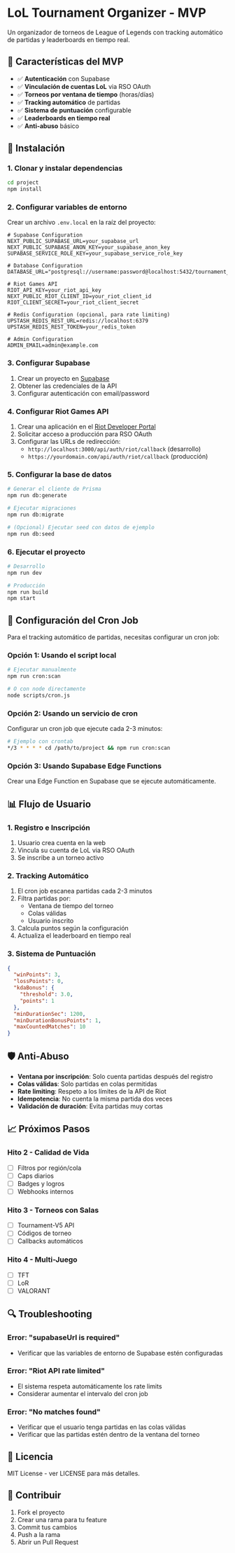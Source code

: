# LoL Tournament Organizer - MVP

Un organizador de torneos de League of Legends con tracking automático de partidas y leaderboards en tiempo real.

## 🎯 Características del MVP

- ✅ **Autenticación** con Supabase
- ✅ **Vinculación de cuentas LoL** via RSO OAuth
- ✅ **Torneos por ventana de tiempo** (horas/días)
- ✅ **Tracking automático** de partidas
- ✅ **Sistema de puntuación** configurable
- ✅ **Leaderboards en tiempo real**
- ✅ **Anti-abuso** básico

## 🚀 Instalación

### 1. Clonar y instalar dependencias

```bash
cd project
npm install
```

### 2. Configurar variables de entorno

Crear un archivo `.env.local` en la raíz del proyecto:

```env
# Supabase Configuration
NEXT_PUBLIC_SUPABASE_URL=your_supabase_url
NEXT_PUBLIC_SUPABASE_ANON_KEY=your_supabase_anon_key
SUPABASE_SERVICE_ROLE_KEY=your_supabase_service_role_key

# Database Configuration
DATABASE_URL="postgresql://username:password@localhost:5432/tournament_db"

# Riot Games API
RIOT_API_KEY=your_riot_api_key
NEXT_PUBLIC_RIOT_CLIENT_ID=your_riot_client_id
RIOT_CLIENT_SECRET=your_riot_client_secret

# Redis Configuration (opcional, para rate limiting)
UPSTASH_REDIS_REST_URL=redis://localhost:6379
UPSTASH_REDIS_REST_TOKEN=your_redis_token

# Admin Configuration
ADMIN_EMAIL=admin@example.com
```

### 3. Configurar Supabase

1. Crear un proyecto en [Supabase](https://supabase.com)
2. Obtener las credenciales de la API
3. Configurar autenticación con email/password

### 4. Configurar Riot Games API

1. Crear una aplicación en el [Riot Developer Portal](https://developer.riotgames.com/)
2. Solicitar acceso a producción para RSO OAuth
3. Configurar las URLs de redirección:
   - `http://localhost:3000/api/auth/riot/callback` (desarrollo)
   - `https://yourdomain.com/api/auth/riot/callback` (producción)

### 5. Configurar la base de datos

```bash
# Generar el cliente de Prisma
npm run db:generate

# Ejecutar migraciones
npm run db:migrate

# (Opcional) Ejecutar seed con datos de ejemplo
npm run db:seed
```

### 6. Ejecutar el proyecto

```bash
# Desarrollo
npm run dev

# Producción
npm run build
npm start
```

## 🔧 Configuración del Cron Job

Para el tracking automático de partidas, necesitas configurar un cron job:

### Opción 1: Usando el script local

```bash
# Ejecutar manualmente
npm run cron:scan

# O con node directamente
node scripts/cron.js
```

### Opción 2: Usando un servicio de cron

Configurar un cron job que ejecute cada 2-3 minutos:

```bash
# Ejemplo con crontab
*/3 * * * * cd /path/to/project && npm run cron:scan
```

### Opción 3: Usando Supabase Edge Functions

Crear una Edge Function en Supabase que se ejecute automáticamente.

## 📊 Flujo de Usuario

### 1. Registro e Inscripción
1. Usuario crea cuenta en la web
2. Vincula su cuenta de LoL via RSO OAuth
3. Se inscribe a un torneo activo

### 2. Tracking Automático
1. El cron job escanea partidas cada 2-3 minutos
2. Filtra partidas por:
   - Ventana de tiempo del torneo
   - Colas válidas
   - Usuario inscrito
3. Calcula puntos según la configuración
4. Actualiza el leaderboard en tiempo real

### 3. Sistema de Puntuación

```json
{
  "winPoints": 3,
  "lossPoints": 0,
  "kdaBonus": {
    "threshold": 3.0,
    "points": 1
  },
  "minDurationSec": 1200,
  "minDurationBonusPoints": 1,
  "maxCountedMatches": 10
}
```

## 🛡️ Anti-Abuso

- **Ventana por inscripción**: Solo cuenta partidas después del registro
- **Colas válidas**: Solo partidas en colas permitidas
- **Rate limiting**: Respeto a los límites de la API de Riot
- **Idempotencia**: No cuenta la misma partida dos veces
- **Validación de duración**: Evita partidas muy cortas

## 📈 Próximos Pasos

### Hito 2 - Calidad de Vida
- [ ] Filtros por región/cola
- [ ] Caps diarios
- [ ] Badges y logros
- [ ] Webhooks internos

### Hito 3 - Torneos con Salas
- [ ] Tournament-V5 API
- [ ] Códigos de torneo
- [ ] Callbacks automáticos

### Hito 4 - Multi-Juego
- [ ] TFT
- [ ] LoR
- [ ] VALORANT

## 🔍 Troubleshooting

### Error: "supabaseUrl is required"
- Verificar que las variables de entorno de Supabase estén configuradas

### Error: "Riot API rate limited"
- El sistema respeta automáticamente los rate limits
- Considerar aumentar el intervalo del cron job

### Error: "No matches found"
- Verificar que el usuario tenga partidas en las colas válidas
- Verificar que las partidas estén dentro de la ventana del torneo

## 📝 Licencia

MIT License - ver LICENSE para más detalles.

## 🤝 Contribuir

1. Fork el proyecto
2. Crear una rama para tu feature
3. Commit tus cambios
4. Push a la rama
5. Abrir un Pull Request










